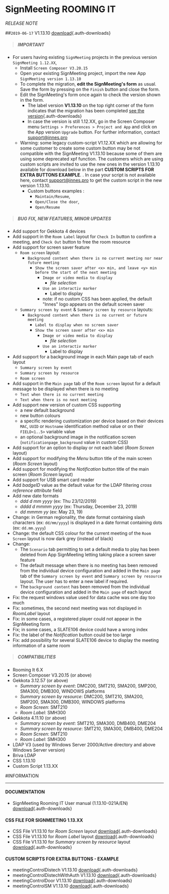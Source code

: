 # SignMeeting ROOMING IT
*RELEASE NOTE*

##`2019-06-17` V1.13.10 [download](app-signmeeting-roomingit/signmeeting_roomingit-screen_composer-setup-1.13.10.appi){.auth-downloads}
>##### **IMPORTANT**
- For users having existing `SignMeeting` projects in the previous version `SignMeeting 1.12.XX`, 
    - Install `Screen Composer V3.20.15`
    - Open your existing SignMeeting project, import the new App `SignMeeting version 1.13.10`  
    - To complete the migration, **edit the SignMeeting's form** as usual. Save the form by pressing on the `Finish` button and close the form.
    - Edit the SignMeeting's form once again to check the version shown in the form. 
        - The label version **V1.13.10** on the top right corner of the form indicates that the migration has been completed [see the version](SignMeeting_upgrade_to_V1.13.10.jpg){.auth-downloads} 
        - In case the version is still 1.12.XX, go in the Screen Composer menu ```Settings > Preferences > Project and App``` and click on the App version ```Upgrade``` button. For further information, contact support@innes.pro               
	- Warning: some legacy custom-script V1.12.XX which are allowing for some customer to create some custom button may be not compatible with the SignMeeting V1.13.10 because some of them are using some deprecated xpf function. The customers which are using custom scripts are invited to use the new ones in the version 1.13.10 available for download below in the part **CUSTOM SCRIPTS FOR EXTRA BUTTONS EXAMPLE**. . In case your script is not available here, contact support@innes.pro to get the custom script in the new version 1.13.10.
    	- Custom buttons examples : 
        	- ```Maintain/Resume```, 
        	- ```Open/Close the door```, 
        	- ```Open/Resume```   
>##### **BUG FIX, NEW FEATURES, MINOR UPDATES**
- Add support for Gekkota 4 devices
- Add support in the `Room Label` layout for ```Check In``` button to confirm a meeting, and ```Check Out``` button to free the room resource
- Add support for screen saver feature 
    - `Room screen` layout:
        - `Background content when there is no current meeting nor near future meeting`
            - `Show the screen saver after <x> min, and leave <y> min before the start of the next meeting`
                - `Image or video media to display` 
                    - *file selection*
                - `Use an interactiv marker` 
                    - Label to display <free text>
                - note: if no custom CSS has been applied, the default "Innes" logo appears on the default screen saver
    - `Summary screen by event` & `Summary screen by resource` layouts:
        - `Background content when there is no current or future meeting`
            - `Label to display when no screen saver`
            - `Show the screen saver after <x> min`
                - `Image or video media to display` 
                    - *file selection*
                - `Use an interactiv marker` 
                    - Label to display <free text>
- Add support for a background image in each Main page tab of each layout
    - `Summary screen by event`
    - `Summary screen by resource`
    - `Room screen` 
- Add support in the `Main page` tab of the `Room screen` layout for a default message to be displayed when there is no meeting    
    - `Text when there is no current meeting`
    - `Text when there is no next meeting`
- Add support new version of custom CSS supporting
    - a new default background
    - new button colours 
    - a specific rendering customization per device based on their devices `MAC`, `UUID` or `Hostname` identification method value or on their `FIELD<1..5>` variable value
	- an optional background image in the notification screen (`notificationpage_background` value in custom CSS) 
- Add support for an option to display or not each label (*Room Screen* layout)
- Add support for modifying the *Menu* button title of the main screen (*Room Screen* layout) 
- Add support for modifying the *Notification* button title of the main screen (*Room Screen* layout)
- Add support for USB smart card reader
- Add *badgeID* value as the default value for the LDAP filtering *cross reference attribute* field 
- Add new date formats
   - *ddd d mm yyyy* (ex: Thu 23/12/2019)
    - *dddd d mmmm yyyy* (ex: Thursday, December 23, 2019)
    - *dd mmmm yy* (ex: May 23, 19)
- Change: in German regionality, the date format containing slash characters (ex: `dd/mm/yyyy`) is displayed in a date format containing dots (ex: `dd.mm.yyyy`)
- Change: the default CSS colour for the current meeting of the `Room Screen` layout is now dark grey (instead of black)
- Change: 
    - The `Scenario` tab permitting to set a default media to play has been deleted from App SignMeeting letting taking place a screen saver feature 
    - The default message when there is no meeting has been removed from the individual device configuration and added in the `Main page` tab of the `Summary screen by event` and `Summary screen by resource` layout. The user has to enter a new label if required.  
    - The `background content` has been removed from the individual device configuration and added in the `Main page` of each layout
- Fix: the request windows value used for data cache was one day too much   
- Fix: sometimes, the second next meeting was not displayed in *RoomLabel* layout
- Fix: in some cases, a registered player could not appear in the SignMeeting form
- Fix; in some cases, a SLATE106 device could have a wrong index
- Fix: the label of the *Notification* button could be too large
- Fix: add possibility for several SLATE106 device to display the meeting information of a same room  
>##### **COMPATIBILITIES** 
- Rooming It 6.X
- Screen Composer V3.20.15 (or above) 
- Gekkota 3.12.57 (or above)
    - *Summary screen by event*: DMC200, SMT210, SMA200, SMP200, SMA300, DMB300, WINDOWS platforms
    - *Summary screen by resource*: DMC200, SMT210, SMA200, SMP200, SMA300, DMB300, WINDOWS platforms
    - *Room Screen*: SMT210
    - *Room Label*: SMH300  
- Gekkota 4.11.10 (or above) 
    - *Summary screen by event*: SMT210, SMA300, DMB400, DME204
    - *Summary screen by resource*: SMT210, SMA300, DMB400, DME204
    - *Room Screen*: SMT210
    - *Room Label*: SMH300
- LDAP V3 (used by Windows Server 2000/Active directory and above Windows Server version)
- Briva LDAP
- CSS 1.13.10
- Custom Script 1.13.XX

#INFORMATION
***********************************************************************

#### **DOCUMENTATION**  
- SignMeeting Rooming IT User manual (1.13.10-021A/EN) [download](app-signmeeting-roomingit/signmeeting-roomingit-user-manual-1.13.10-021A_en.pdf){.auth-downloads}
#### **CSS FILE FOR SIGNMEETING 1.13.XX**
- CSS File V1.13.10 for *Room Screen* layout  [download](application-notes-signmeeting/room_screen/signmeeting_theme_room_screen_1.13.10.css){.auth-downloads}
- CSS File V1.13.10 for *Room Label* layout [download](application-notes-signmeeting/room_label/signmeeting_theme_room_label_1.13.10.css){.auth-downloads}
- CSS File V1.13.10 for *Summary screen by resource* layout [download](application-notes-signmeeting/summary_screen_by_resource/signmeeting_theme_summarization_by_resource_1.13.10.css){.auth-downloads}
#### **CUSTOM SCRIPTS FOR EXTRA BUTTONS - EXAMPLE**
- meetingControlDistech V1.13.10 [download](application-notes-signmeeting/custom-js/meetingControlDistech_1.13.10.js){.auth-downloads}
- meetingControlDistechWithAuth V1.13.10 [download](application-notes-signmeeting/custom-js/meetingControlDistechWithAuth_1.13.10.js){.auth-downloads}
- meetingControlDoor V1.13.10 [download](application-notes-signmeeting/custom-js/meetingControlDoor_1.13.10.js){.auth-downloads}
- meetingControlSM V1.13.10 [download](application-notes-signmeeting/custom-js/meetingControlSM_1.13.10.js){.auth-downloads}



